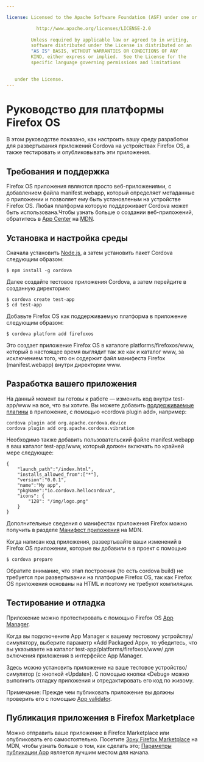 ```yaml
---

license: Licensed to the Apache Software Foundation (ASF) under one or more contributor license agreements. See the NOTICE file distributed with this work for additional information regarding copyright ownership. The ASF licenses this file to you under the Apache License, Version 2.0 (the "License"); you may not use this file except in compliance with the License. You may obtain a copy of the License at

           http://www.apache.org/licenses/LICENSE-2.0
    
         Unless required by applicable law or agreed to in writing,
         software distributed under the License is distributed on an
         "AS IS" BASIS, WITHOUT WARRANTIES OR CONDITIONS OF ANY
         KIND, either express or implied.  See the License for the
         specific language governing permissions and limitations
    

   under the License.
---
```


# Руководство для платформы Firefox OS

В этом руководстве показано, как настроить вашу среду разработки для развертывания приложений Cordova на устройствах Firefox OS, а также тестировать и опубликовывать эти приложения.

## Требования и поддержка

Firefox OS приложения являются просто веб-приложениями, с добавлением файла manifest.webapp, который определяет метаданные о приложении и позволяет ему быть установленым на устройстве Firefox OS. Любая платформа которую поддерживает Cordova может быть использована.Чтобы узнать больше о создании веб-приложений, обратитесь в [App Center][1] на [MDN][2].

 [1]: https://developer.mozilla.org/en-US/Apps
 [2]: https://developer.mozilla.org/en-US/

## Установка и настройка среды

Сначала установить [Node.js][3], а затем установить пакет Cordova следующим образом:

 [3]: http://nodejs.org/

    $ npm install -g cordova
    

Далее создайте тестовое приложения Cordova, а затем перейдите в созданную директорию:

    $ cordova create test-app
    $ cd test-app
    

Добавьте Firefox OS как поддерживаемую платформа в приложение следующим образом:

    $ cordova platform add firefoxos
    

Это создает приложение Firefox OS в каталоге platforms/firefoxos/www, который в настоящее время выглядит так же как и каталог www, за исключением того, что он содержит файл манифеста Firefox (manifest.webapp) внутри директории www.

## Разработка вашего приложения

На данный момент вы готовы к работе — изменить код внутри test-app/www на все, что вы хотите. Вы можете добавить [поддерживаемые плагины]() в приложение, с помощью «cordova plugin add», например:

    cordova plugin add org.apache.cordova.device
    cordova plugin add org.apache.cordova.vibration
    

Необходимо также добавить пользовательский файле manifest.webapp в ваш каталог test-app/www, который должен включать по крайней мере следующее:

    { 
        "launch_path":"/index.html",
        "installs_allowed_from":["*"],
        "version":"0.0.1",
        "name":"My app",
        "pkgName":"io.cordova.hellocordova",
        "icons": {
            "128": "/img/logo.png"
        }
    }
    

Дополнительные сведения о манифестах приложения Firefox можно получить в разделе [Манифест приложения][4] на MDN.

 [4]: https://developer.mozilla.org/en-US/Apps/Developing/Manifest

Когда написан код приложения, развертывайте ваши изменений в Firefox OS приложении, которые вы добавили в в проект с помощью

    $ cordova prepare
    

Обратите внимание, что этап построения (то есть cordova build) не требуется при развертывании на платформе Firefox OS, так как Firefox OS приложения основаны на HTML и поэтому не требуют компиляции.

## Тестирование и отладка

Приложение можно протестировать с помощью Firefox OS [App Manager][5].

 [5]: https://developer.mozilla.org/en-US/Firefox_OS/Using_the_App_Manager

Когда вы подключените App Manager к вашему тестовому устройству/симулятору, выберите параметр «Add Packaged App», то убедитесь, что вы указываете на каталог test-app/platforms/firefoxos/www/ для включения приложения в интерфейсе App Manager.

Здесь можно установить приложение на ваше тестовое устройство/симулятор (с кнопкой «Update»). С помощью кнопки «Debug» можно выполнить отладку приложения и отредактировать его код по живому.

Примечание: Прежде чем публиковать приложение вы должны проверить его с помощью [App validator][6].

 [6]: https://marketplace.firefox.com/developers/validator

## Публикация приложения в Firefox Marketplace

Можно отправить ваше приложение в Firefox Marketplace или опубликовать его самостоятельно. Посетите [Зону Firefox Marketplace][7] на MDN, чтобы узнать больше о том, как сделать это; [Параметры публикации App][8] является лучшим местом для начала.

 [7]: https://developer.mozilla.org/en-US/Marketplace
 [8]: https://developer.mozilla.org/en-US/Marketplace/Publishing/Publish_options